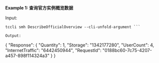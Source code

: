 **Example 1: 查询官方实例概览数据**



Input: 

```
tccli smh DescribeOfficialOverview --cli-unfold-argument ```

Output: 
```
{
    "Response": {
        "Quantity": 1,
        "Storage": "1342177280",
        "UserCount": 4,
        "InternetTraffic": "6442450944",
        "RequestId": "0188bc60-7c75-4207-a457-898f114324a3"
    }
}
```

